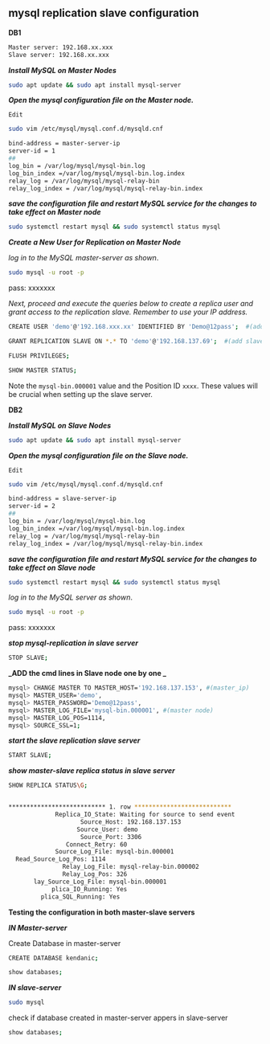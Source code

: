 ## mysql replication slave configuration


**DB1**

```bash
Master server: 192.168.xx.xxx
Slave server: 192.168.xx.xxx
```

**_Install MySQL on Master Nodes_**

```bash
sudo apt update && sudo apt install mysql-server
```

**_Open the mysql configuration file on the Master node._**

`Edit`

```bash
sudo vim /etc/mysql/mysql.conf.d/mysqld.cnf
```

```bash
bind-address = master-server-ip
server-id = 1
##
log_bin = /var/log/mysql/mysql-bin.log
log_bin_index =/var/log/mysql/mysql-bin.log.index
relay_log = /var/log/mysql/mysql-relay-bin
relay_log_index = /var/log/mysql/mysql-relay-bin.index
```

**_save the configuration file and restart MySQL service for the changes to take effect on Master node_**

```bash
sudo systemctl restart mysql && sudo systemctl status mysql
```

**_Create a New User for Replication on Master Node_**

_log in to the MySQL master-server as shown_.

```bash
sudo mysql -u root -p
```

pass: xxxxxxx

_Next, proceed and execute the queries below to create a replica user and grant access to the replication slave. Remember to use your IP address._

```bash
CREATE USER 'demo'@'192.168.xxx.xx' IDENTIFIED BY 'Demo@12pass';  #(add slave ip_address here in remote-users)
```

```bash
GRANT REPLICATION SLAVE ON *.* TO 'demo'@'192.168.137.69';  #(add slave ip_address here in remote-users)
```

```bash
FLUSH PRIVILEGES;
```

```bash
SHOW MASTER STATUS;
```

Note the `mysql-bin.000001` value and the Position ID `xxxx`. These values will be crucial when setting up the slave server.

**DB2**

**_Install MySQL on Slave Nodes_**

```bash
sudo apt update && sudo apt install mysql-server
```

**_Open the mysql configuration file on the Slave node._**

`Edit`

```bash
sudo vim /etc/mysql/mysql.conf.d/mysqld.cnf
```

```bash
bind-address = slave-server-ip
server-id = 2
##
log_bin = /var/log/mysql/mysql-bin.log
log_bin_index =/var/log/mysql/mysql-bin.log.index
relay_log = /var/log/mysql/mysql-relay-bin
relay_log_index = /var/log/mysql/mysql-relay-bin.index
```

**_save the configuration file and restart MySQL service for the changes to take effect on Slave node_**

```bash
sudo systemctl restart mysql && sudo systemctl status mysql
```

_log in to the MySQL server as shown_.

```bash
sudo mysql -u root -p
```

pass: xxxxxxx

**_stop mysql-replication in slave server_**

```bash
STOP SLAVE;
```

**_ADD the cmd lines in Slave node one by one _**

```bash
mysql> CHANGE MASTER TO MASTER_HOST='192.168.137.153', #(master_ip)
mysql> MASTER_USER='demo',
mysql> MASTER_PASSWORD='Demo@12pass',
mysql> MASTER_LOG_FILE='mysql-bin.000001', #(master node)
mysql> MASTER_LOG_POS=1114,
mysql> SOURCE_SSL=1;
```

**_start the slave replication slave server_**

```bash
START SLAVE;
```

**_show master-slave replica status in slave server_**

```bash
SHOW REPLICA STATUS\G;
```

```bash

*************************** 1. row ***************************
             Replica_IO_State: Waiting for source to send event
                    Source_Host: 192.168.137.153
                   Source_User: demo
                    Source_Port: 3306
                Connect_Retry: 60
             Source_Log_File: mysql-bin.000001
  Read_Source_Log_Pos: 1114
               Relay_Log_File: mysql-relay-bin.000002
               Relay_Log_Pos: 326
       lay_Source_Log_File: mysql-bin.000001
            plica_IO_Running: Yes
         plica_SQL_Running: Yes

```

**Testing the configuration in both master-slave servers**

**_IN Master-server_**

Create Database in master-server

```bash
CREATE DATABASE kendanic;
```

```bash
show databases;
```

**_IN slave-server_**

```bash
sudo mysql
```

check if database created in master-server appers in slave-server

```bash
show databases;
```
